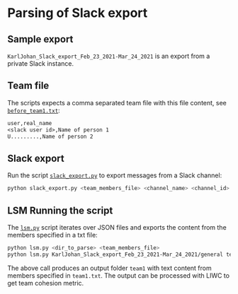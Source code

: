 # Parsing of Slack export

## Sample export

`KarlJohan_Slack_export_Feb_23_2021-Mar_24_2021` is an export from a private Slack instance.

## Team file

The scripts expects a comma separated team file with this file content, see [`before_team1.txt`](./before_team1.txt):

```txt
user,real_name
<slack user id>,Name of person 1
U.........,Name of person 2
```

## Slack export

Run the script [`slack_export.py`](./slack_export.py) to export messages from a Slack channel:

```sh
python slack_export.py <team_members_file> <channel_name> <channel_id>
```

## LSM Running the script

The [`lsm.py`](./lsm.py) script iterates over JSON files and exports the content from the members specified in a txt file:

```sh
python lsm.py <dir_to_parse> <team_members_file>
python lsm.py KarlJohan_Slack_export_Feb_23_2021-Mar_24_2021/general team1.txt
```

The above call produces an output folder `team1` with text content from members specified in `team1.txt`. The output can be processed with LIWC to get team cohesion metric.
